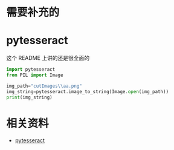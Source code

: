 
# 需要补充的




# pytesseract

这个 README 上讲的还是很全面的






```python
import pytesseract
from PIL import Image

img_path="cutImages\\aa.png"
img_string=pytesseract.image_to_string(Image.open(img_path))
print(img_string)
```



# 相关资料

- [pytesseract](https://github.com/madmaze/pytesseract)
